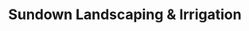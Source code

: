 ---
title: "Sundown Landscaping & Irrigation"
url: /colorado-springs/sundown-landscaping-and-irrigation/
shop: garden centre
---